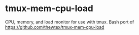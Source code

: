 # tmux-mem-cpu-load
CPU, memory, and load monitor for use with tmux. Bash port of https://github.com/thewtex/tmux-mem-cpu-load
